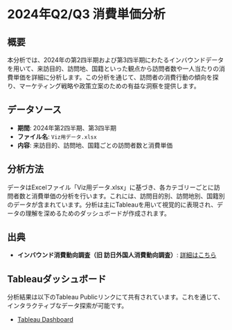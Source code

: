 # 2024年Q2/Q3 消費単価分析

## 概要
本分析では、2024年の第2四半期および第3四半期にわたるインバウンドデータを用いて、来訪目的、訪問地、国籍といった観点から訪問者数や一人当たりの消費単価を詳細に分析します。この分析を通じて、訪問者の消費行動の傾向を探り、マーケティング戦略や政策立案のための有益な洞察を提供します。

## データソース
- **期間**: 2024年第2四半期、第3四半期
- **ファイル名**: `Viz用データ.xlsx`
- **内容**: 来訪目的、訪問地、国籍ごとの訪問者数と消費単価

## 分析方法
データはExcelファイル「Viz用データ.xlsx」に基づき、各カテゴリーごとに訪問者数と消費単価の分析を行います。これには、訪問目的別、訪問地別、国籍別のデータが含まれています。分析は主にTableauを用いて視覚的に表現され、データの理解を深めるためのダッシュボードが作成されます。

## 出典
- **インバウンド消費動向調査（旧 訪日外国人消費動向調査）**: [詳細はこちら](https://www.mlit.go.jp/kankocho/tokei_hakusyo/gaikokujinshohidoko.html)

## Tableauダッシュボード
分析結果は以下のTableau Publicリンクにて共有されています。これを通じて、インタラクティブなデータ探索が可能です。
- [Tableau Dashboard](https://public.tableau.com/shared/PYZ6ZY6G7?:display_count=n&:origin=viz_share_link)

